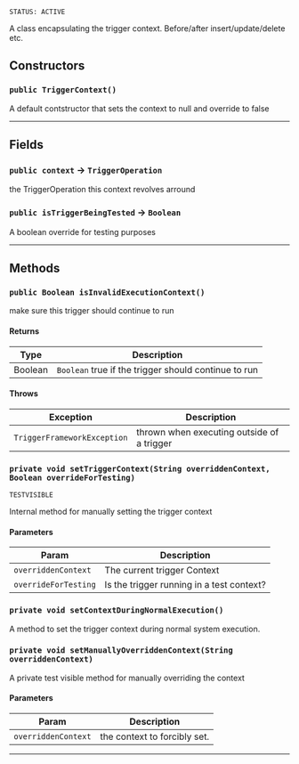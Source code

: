 `STATUS: ACTIVE`

A class encapsulating the trigger context. Before/after insert/update/delete etc.

## Constructors

### `public TriggerContext()`

A default contstructor that sets the context to null and override to false

---

## Fields

### `public context` → `TriggerOperation`

the TriggerOperation this context revolves arround

### `public isTriggerBeingTested` → `Boolean`

A boolean override for testing purposes

---

## Methods

### `public Boolean isInvalidExecutionContext()`

make sure this trigger should continue to run

#### Returns

| Type    | Description                                          |
| ------- | ---------------------------------------------------- |
| Boolean | `Boolean` true if the trigger should continue to run |

#### Throws

| Exception                   | Description                                |
| --------------------------- | ------------------------------------------ |
| `TriggerFrameworkException` | thrown when executing outside of a trigger |

### `private void setTriggerContext(String overriddenContext, Boolean overrideForTesting)`

`TESTVISIBLE`

Internal method for manually setting the trigger context

#### Parameters

| Param                | Description                               |
| -------------------- | ----------------------------------------- |
| `overriddenContext`  | The current trigger Context               |
| `overrideForTesting` | Is the trigger running in a test context? |

### `private void setContextDuringNormalExecution()`

A method to set the trigger context during normal system execution.

### `private void setManuallyOverriddenContext(String overriddenContext)`

A private test visible method for manually overriding the context

#### Parameters

| Param               | Description                  |
| ------------------- | ---------------------------- |
| `overriddenContext` | the context to forcibly set. |

---
